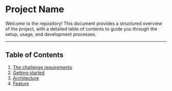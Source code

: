 # Project Name

Welcome to the repository! This document provides a structured overview of the project, with a detailed table of contents to guide you through the setup, usage, and development processes.

---

## Table of Contents

1. [The challenge requirements](documentation/TheChallenge.md)
2. [Getting started](documentation/GettingStarted.md)
3. [Architecture]()
3. [Feature]()